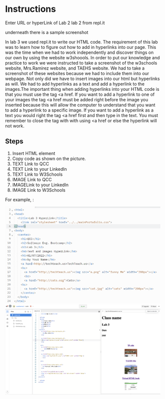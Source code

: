 # Instructions  
 Enter URL or hyperLink of Lab 2 lab 2 from repl.it 

underneath there is a sample screenshot

In lab 3 we used repl.it to write our HTML code. The requirement of this lab was to learn how to figure out how to add in hyperlinks into our page. This was the time when we had to work independently and discover things on our own by using the website w3shoools. In order to put our knowledge and practice to work we were instructed to take a screenshot of the w3schools website, Mrs.Ramirez website, and TAEHS website. We had to take a screenshot of these websites because we had to include them into our webpage. Not only did we have to insert images into our html but hyperlinks as will. We had to add hyperlinks as a text and add a hyperlink to the images.The important thing when adding hyperlinks into your HTML code is that you must use the tag <a href. If you want to add a hyperlink to one of your images the  tag <a href must be added right before the image you inserted  because this will allow the computer to understand that you want to add a hyperlink to a specific image. If you want to add a hyperlink as a text you would right the tag <a href first and then type in the text. You must remember to close the tag with </a> with using <a href or else the hyperlink will not work.
 

  ## Steps
  1. Insert HTML element
  2. Copy code as shown on the picture.
  3. TEXT Link to QCC
  4. TEXT Link to your LinkedIn
  5. TEXT Link to W3Schools
  6. IMAGE Link to QCC
  4. IMAGELink to your LinkedIn
  5. IMAGE Link to W3Schools


  For example, :

  ![alt text](assets/Lb3.png)
    ![alt text](assets/Lab.png)
  
  